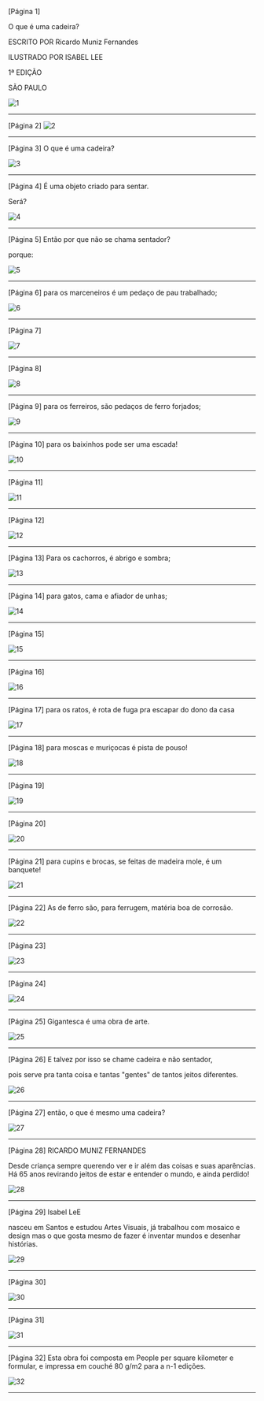 [Página 1]

O que é uma cadeira?

ESCRITO POR
Ricardo Muniz Fernandes

ILUSTRADO POR
ISABEL LEE

1ª EDIÇÃO

SÃO PAULO

![1](./img/page_0001.jpg)

---

[Página 2]
![2](./img/page_0002.jpg)

---

[Página 3]
O que é uma cadeira?


![3](./img/page_0003.jpg)

---

[Página 4]
É uma objeto criado para sentar.

Será?

![4](./img/page_0004.jpg)

---

[Página 5]
Então por que não se chama sentador?

porque:

![5](./img/page_0005.jpg)

---

[Página 6]
para os marceneiros é um
pedaço de pau trabalhado;


![6](./img/page_0006.jpg)

---

[Página 7]

![7](./img/page_0007.jpg)

---

[Página 8]

![8](./img/page_0008.jpg)

---

[Página 9]
para os ferreiros, são
pedaços de ferro forjados;

![9](./img/page_0009.jpg)

---

[Página 10]
para os baixinhos
pode ser uma escada!


![10](./img/page_0010.jpg)

---

[Página 11]

![11](./img/page_0011.jpg)

---

[Página 12]

![12](./img/page_0012.jpg)

---

[Página 13]
Para os cachorros,
é abrigo e sombra;

![13](./img/page_0013.jpg)

---

[Página 14]
para gatos, cama e
afiador de unhas;


![14](./img/page_0014.jpg)

---

[Página 15]

![15](./img/page_0015.jpg)

---

[Página 16]

![16](./img/page_0016.jpg)

---

[Página 17]
para os ratos,
é rota de fuga pra
escapar do dono da casa

![17](./img/page_0017.jpg)

---

[Página 18]
para moscas e muriçocas
é pista de pouso!


![18](./img/page_0018.jpg)

---

[Página 19]

![19](./img/page_0019.jpg)

---

[Página 20]

![20](./img/page_0020.jpg)

---

[Página 21]
para cupins e brocas,
se feitas de madeira mole,
é um banquete!

![21](./img/page_0021.jpg)

---

[Página 22]
As de ferro são,
para ferrugem,
matéria boa de corrosão.


![22](./img/page_0022.jpg)

---

[Página 23]

![23](./img/page_0023.jpg)

---

[Página 24]

![24](./img/page_0024.jpg)

---

[Página 25]
Gigantesca
é uma obra de arte.

![25](./img/page_0025.jpg)

---

[Página 26]
E talvez por isso se chame
cadeira e não sentador,


pois serve pra tanta coisa
e tantas "gentes" de
tantos jeitos diferentes.

![26](./img/page_0026.jpg)

---

[Página 27]
então,
o que é mesmo uma cadeira?

![27](./img/page_0027.jpg)

---

[Página 28]
RICARDO MUNIZ FERNANDES


Desde criança sempre
querendo ver e ir
além das coisas e suas
aparências. Há 65 anos
revirando jeitos de estar
e entender o mundo, e
ainda perdido!

![28](./img/page_0028.jpg)

---

[Página 29]
Isabel LeE

nasceu em Santos e estudou
Artes Visuais, já trabalhou
com mosaico e design mas
o que gosta mesmo de
fazer é inventar mundos e
desenhar histórias.

![29](./img/page_0029.jpg)

---

[Página 30]

![30](./img/page_0030.jpg)

---

[Página 31]

![31](./img/page_0031.jpg)

---

[Página 32]
Esta obra foi composta em People per
square kilometer e formular, e impressa
em couché 80 g/m2 para a n-1 edições.


![32](./img/page_0032.jpg)

---

